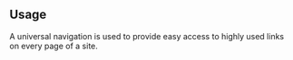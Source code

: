 ## Usage

A universal navigation is used to provide easy access to highly used links on every page of a site.
